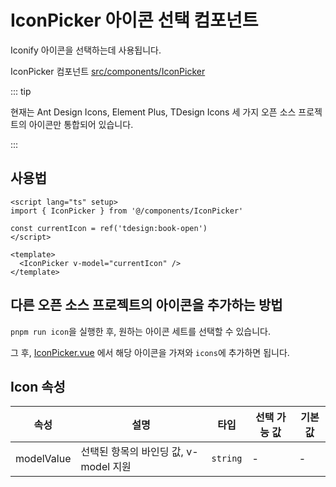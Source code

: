 # IconPicker 아이콘 선택 컴포넌트

Iconify 아이콘을 선택하는데 사용됩니다.

IconPicker 컴포넌트 [src/components/IconPicker](https://github.com/web2-solution/web2-vue-framework/tree/dev/src/components/IconPicker) 

::: tip

현재는 Ant Design Icons, Element Plus, TDesign Icons 세 가지 오픈 소스 프로젝트의 아이콘만 통합되어 있습니다.

:::

## 사용법


```vue
<script lang="ts" setup>
import { IconPicker } from '@/components/IconPicker'

const currentIcon = ref('tdesign:book-open')
</script>

<template>
  <IconPicker v-model="currentIcon" />
</template>

```

## 다른 오픈 소스 프로젝트의 아이콘을 추가하는 방법

`pnpm run icon`을 실행한 후, 원하는 아이콘 세트를 선택할 수 있습니다.

그 후, [IconPicker.vue](https://github.com/web2-solution/web2-vue-framework/blob/dev/src/components/IconPicker/src/IconPicker.vue) 에서 해당 아이콘을 가져와 `icons`에 추가하면 됩니다.

## Icon 속성<span id="Icon"></span>

| 속성 | 설명 | 타입 | 선택 가능 값 | 기본값 |
| ---- | ---- | ---- | ---- | ---- |
| modelValue | 선택된 항목의 바인딩 값, v-model 지원 | `string` | - | - |
